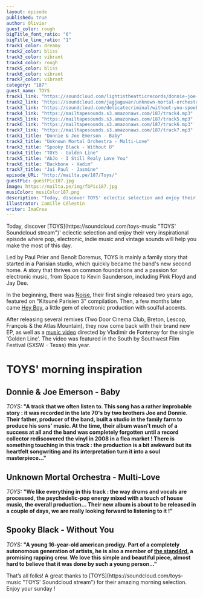```yaml
---
layout: episode
published: true
author: Olivier
guest_color: rough
bigTitle_font_ratio: "6"
bigTitle_line_ratio: "1"
track1_color: dreamy
track2_color: bliss
track3_color: vibrant
track4_color: rough
track5_color: bliss
track6_color: vibrant
track7_color: vibrant
category: "187"
guest_name: TOYS
track1_link: "https://soundcloud.com/lightintheatticrecords/donnie-joe-emerson-baby"
track2_link: "https://soundcloud.com/jagjaguwar/unknown-mortal-orchestra-multi-love"
track3_link: "https://soundcloud.com/delicatecriminal/without-you-spooky-black"
track4_link: "https://mailtapesounds.s3.amazonaws.com/187/track4.mp3"
track5_link: "https://mailtapesounds.s3.amazonaws.com/187/track5.mp3"
track6_link: "https://mailtapesounds.s3.amazonaws.com/187/track6.mp3"
track7_link: "https://mailtapesounds.s3.amazonaws.com/187/track7.mp3"
track1_title: "Donnie & Joe Emerson - Baby"
track2_title: "Unknown Mortal Orchestra - Multi-Love"
track3_title: "Spooky Black - Without U"
track4_title: "TOYS - Golden Line"
track5_title: "AbJo - I Still Realy Love You"
track6_title: "Backbone - Vadim"
track7_title: "Jai Paul - Jasmine"
episode_URL: "http://mailta.pe/187/Toys/"
guestPic: guestPic187.jpg
image: https://mailta.pe/img/fbPic187.jpg
musiColor: musiColor187.png
description: "Today, discover TOYS' eclectic selection and enjoy their very inspirational episode where pop, electronic, indie music and vintage sounds will help you make the most of this day."
illustrator: Camille Célestin
writer: ImaCrea
---
```




<p id="introduction">Today, discover [TOYS](https://soundcloud.com/toys-music "TOYS' Soundcloud stream")' eclectic selection and enjoy their very inspirational episode where pop, electronic, indie music and vintage sounds will help you make the most of this day.</p>

Led by Paul Prier and Benoît Doremus, TOYS is mainly a family story
that started in a Parisian studio, which quickly became the band's new second home. A story that thrives on common foundations and a passion for electronic music, from Space to Kevin Saunderson, including Pink Floyd and Jay Dee.

In the beginning, there was [Noise](https://soundcloud.com/toys-music/noise "Noise by TOYS on Soundcloud"), their first single released two years ago, featured on "Kitsuné Parisien 3" compilation. Then, a few months later came [Hey Boy](https://soundcloud.com/toys-music/hey-boy-1 "Hey Boy by TOYS on Soundcloud"), a little gem of electronic production with soulful accents.

After releasing several remixes (Two Door Cinema Club, Breton, Lescop, François & the Atlas Mountain), they now come back with their brand new EP, as well as a [music video](https://www.youtube.com/watch?v=5F7-mqFbSYA "Golden Line music video on YouTube") directed by Vladimir de Fontenay for the single 'Golden Line'. The video was featured in the South by Southwest Film Festival (SXSW - Texas) this year.


# TOYS' morning inspiration

## Donnie & Joe Emerson - Baby
_TOYS:_ **"**A track that we often listen to. This song has a rather improbable story : it was recorded in the late 70's by two brothers Joe and Donnie. Their father, producer of the band, built a studio in the family farm to produce his sons' music. At the time, their album wasn't much of a success at all and the band was completely forgotten until a record collector rediscovered the vinyl in 2008 in a flea market !
There is something touching in this track : the production is a bit awkward but its heartfelt songwriting and its interpretation turn it into a soul masterpiece...**"**

## Unknown Mortal Orchestra - Multi-Love
_TOYS:_ **"**We like everything in this track : the way drums and vocals are processed, the psychedelic-pop energy mixed with a touch of house music, the overall production... Their new album is about to be released in a couple of days, we are really looking forward to listening to it !**"**

## Spooky Black - Without You
_TOYS:_ **"**A young 16-year-old american prodigy. Part of a completely autonomous generation of artists, he is also a member of [the stand4rd](https://soundcloud.com/thestand4rd "the stand4rd's soundcloud stream"), a promising rapping crew. We love this simple and beautiful piece, almost hard to believe that it was done by such a young person...**"**

 
<p id="outroduction">
That’s all folks! A great thanks to [TOYS](https://soundcloud.com/toys-music "TOYS' Soundcloud stream") for their amazing morning selection. Enjoy your sunday !</p>
